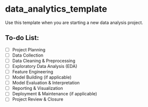 # data_analytics_template

Use this template when you are starting a new data analysis project.

## To-do List:

- [ ] Project Planning
- [ ] Data Collection
- [ ] Data Cleaning & Preprocessing
- [ ] Exploratory Data Analysis (EDA)
- [ ] Feature Engineering
- [ ] Model Building (if applicable)
- [ ] Model Evaluation & Interpretation
- [ ] Reporting & Visualization
- [ ] Deployment & Maintenance (if applicable)
- [ ] Project Review & Closure
